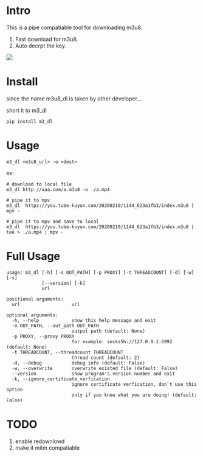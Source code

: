 # Intro
This is a pipe compatiable tool for downloading m3u8.

1. Fast download for m3u8.
2. Auto decrpt the key.

![](https://github.com/zk4/m3u8_dl/blob/master/demo.gif?raw=true)
# Install
since the name m3u8_dl is taken by other developer...

short it to m3_dl
```
pip install m3_dl
```

# Usage 
```
m3_dl <m3u8_url> -o <dest>
```

ex:
```
# download to local file
m3_dl http://aaa.com/a.m3u8 -o ./a.mp4

# pipe it to mpv
m3_dl  https://you.tube-kuyun.com/20200210/1144_623a1fb3/index.m3u8 | mpv -

# pipe it to mpv and save to local
m3_dl  https://you.tube-kuyun.com/20200210/1144_623a1fb3/index.m3u8 | tee > ./a.mp4 | mpv -
```

# Full Usage 
```
usage: m3_dl [-h] [-o OUT_PATH] [-p PROXY] [-t THREADCOUNT] [-d] [-w] [-s]
             [--version] [-k]
             url

positional arguments:
  url                   url

optional arguments:
  -h, --help            show this help message and exit
  -o OUT_PATH, --out_path OUT_PATH
                        output path (default: None)
  -p PROXY, --proxy PROXY
                        for example: socks5h://127.0.0.1:5992 (default: None)
  -t THREADCOUNT, --threadcount THREADCOUNT
                        thread count (default: 2)
  -d, --debug           debug info (default: False)
  -w, --overwrite       overwrite existed file (default: False)
  --version             show program's version number and exit
  -k, --ignore_certificate_verfication
                        ignore certificate verfication, don`t use this option
                        only if you know what you are doing! (default: False)
```


# TODO
1. enable redownlowd
1. make it mitm compatiable


